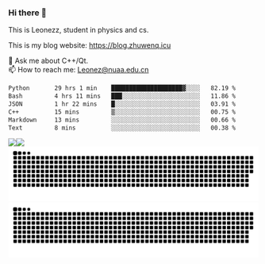 ### Hi there 👋

<!--
**Leonezz/Leonezz** is a ✨ _special_ ✨ repository because its `README.md` (this file) appears on your GitHub profile.

Here are some ideas to get you started:

-->

This is Leonezz, student in physics and cs.

This is my blog website: https://blog.zhuwenq.icu

💬 Ask me about C++/Qt. \
📫 How to reach me: Leonez@nuaa.edu.cn

<!--START_SECTION:waka-->

```text
Python       29 hrs 1 min    ████████████████████▓░░░░   82.19 %
Bash         4 hrs 11 mins   ███░░░░░░░░░░░░░░░░░░░░░░   11.86 %
JSON         1 hr 22 mins    █░░░░░░░░░░░░░░░░░░░░░░░░   03.91 %
C++          15 mins         ▒░░░░░░░░░░░░░░░░░░░░░░░░   00.75 %
Markdown     13 mins         ░░░░░░░░░░░░░░░░░░░░░░░░░   00.66 %
Text         8 mins          ░░░░░░░░░░░░░░░░░░░░░░░░░   00.38 %
```

<!--END_SECTION:waka-->

<img align="left" src="https://github-readme-stats.vercel.app/api?username=Leonezz&count_private=true&show_icons=true&include_all_commits=true&theme=vue"/>
<img align="left" src="https://github-readme-stats.vercel.app/api/top-langs/?username=Leonezz&hide=TeX&layout=compact&theme=vue"/>

![GitHub Snake Light](https://raw.githubusercontent.com/Leonezz/Leonezz/output/github-contribution-grid-snake-light.svg#gh-light-mode-only)![GitHub Snake dark](https://raw.githubusercontent.com/Leonezz/Leonezz/output/github-contribution-grid-snake-dark.svg#gh-dark-mode-only)
